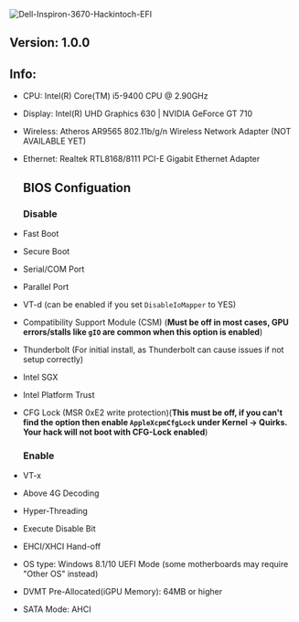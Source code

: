 ![Dell-Inspiron-3670-Hackintoch-EFI](https://socialify.git.ci/Lemonawa/Dell-Inspiron-3670-Hackintoch-EFI/image?description=1&forks=1&issues=1&language=1&name=1&pulls=1&stargazers=1&theme=Light)

## Version: 1.0.0

## Info:

* CPU: Intel(R) Core(TM) i5-9400 CPU @ 2.90GHz

* Display: Intel(R) UHD Graphics 630 | NVIDIA GeForce GT 710

* Wireless: Atheros AR9565 802.11b/g/n Wireless Network Adapter (NOT AVAILABLE YET)

* Ethernet: Realtek RTL8168/8111 PCI-E Gigabit Ethernet Adapter
  
  ## BIOS Configuation
  
  ### Disable

* Fast Boot

* Secure Boot

* Serial/COM Port

* Parallel Port

* VT-d (can be enabled if you set `DisableIoMapper` to YES)

* Compatibility Support Module (CSM) (**Must be off in most cases, GPU errors/stalls like `gIO` are common when this option is enabled**)

* Thunderbolt (For initial install, as Thunderbolt can cause issues if not setup correctly)

* Intel SGX

* Intel Platform Trust

* CFG Lock (MSR 0xE2 write protection)(**This must be off, if you can't find the option then enable `AppleXcpmCfgLock` under Kernel -> Quirks. Your hack will not boot with CFG-Lock enabled**)
  
  ### Enable

* VT-x

* Above 4G Decoding

* Hyper-Threading

* Execute Disable Bit

* EHCI/XHCI Hand-off

* OS type: Windows 8.1/10 UEFI Mode (some motherboards may require "Other OS" instead)

* DVMT Pre-Allocated(iGPU Memory): 64MB or higher

* SATA Mode: AHCI
